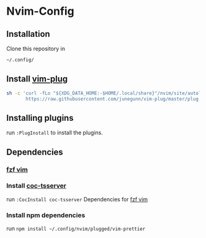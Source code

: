 # Nvim-Config

## Installation

Clone this repository in

```bash
~/.config/
```

## Install [vim-plug](https://github.com/junegunn/vim-plug)

```sh
sh -c 'curl -fLo "${XDG_DATA_HOME:-$HOME/.local/share}"/nvim/site/autoload/plug.vim --create-dirs \
       https://raw.githubusercontent.com/junegunn/vim-plug/master/plug.vim'
```

## Installing plugins
run `:PlugInstall` to install the plugins.

## Dependencies

### [fzf vim](https://github.com/junegunn/fzf.vim#dependencies)

 ### Install [coc-tsserver](https://github.com/neoclide/coc-tsserver#install)

run `:CocInstall coc-tsserver` Dependencies for [fzf vim](https://github.com/junegunn/fzf.vim#dependencies)

  ### Install npm dependencies

run `npm install ~/.config/nvim/plugged/vim-prettier`

